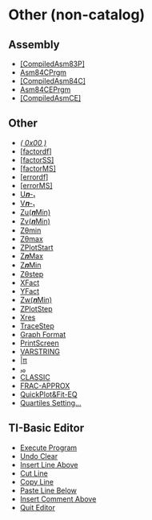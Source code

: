 # Other (non-catalog)


## Assembly

 * <a href="../tokens/[CompiledAsm83P].md" title="0xBB6D">[CompiledAsm83P]</a>
 * <a href="../tokens/Asm84CPrgm.md" title="0xEF68">Asm84CPrgm</a>
 * <a href="../tokens/[CompiledAsm84C].md" title="0xEF69">[CompiledAsm84C]</a>
 * <a href="../tokens/Asm84CEPrgm.md" title="0xEF7A">Asm84CEPrgm</a>
 * <a href="../tokens/[CompiledAsmCE].md" title="0xEF7B">[CompiledAsmCE]</a>

## Other

 * <a href="../tokens/0x00.md" title="0x00"><i>( 0x00 )</i></a>
 * <a href="../tokens/[factordf].md" title="0x6237">[factordf]</a>
 * <a href="../tokens/[factorSS].md" title="0x6238">[factorSS]</a>
 * <a href="../tokens/[factorMS].md" title="0x6239">[factorMS]</a>
 * <a href="../tokens/[errordf].md" title="0x623A">[errordf]</a>
 * <a href="../tokens/[errorMS].md" title="0x623C">[errorMS]</a>
 * <a href="../tokens/U𝒏-₁.md" title="0x6306">U𝒏-₁</a>
 * <a href="../tokens/V𝒏-₁.md" title="0x6307">V𝒏-₁</a>
 * <a href="../tokens/Zu(𝒏Min).md" title="0x6308">Zu(𝒏Min)</a>
 * <a href="../tokens/Zv(𝒏Min).md" title="0x6309">Zv(𝒏Min)</a>
 * <a href="../tokens/Zθmin.md" title="0x6316">Zθmin</a>
 * <a href="../tokens/Zθmax.md" title="0x6317">Zθmax</a>
 * <a href="../tokens/ZPlotStart.md" title="0x631C">ZPlotStart</a>
 * <a href="../tokens/Z𝒏Max.md" title="0x631E">Z𝒏Max</a>
 * <a href="../tokens/Z𝒏Min.md" title="0x6320">Z𝒏Min</a>
 * <a href="../tokens/Zθstep.md" title="0x6325">Zθstep</a>
 * <a href="../tokens/XFact.md" title="0x6328">XFact</a>
 * <a href="../tokens/YFact.md" title="0x6329">YFact</a>
 * <a href="../tokens/Zw(𝒏Min).md" title="0x6333">Zw(𝒏Min)</a>
 * <a href="../tokens/ZPlotStep.md" title="0x6335">ZPlotStep</a>
 * <a href="../tokens/Xres.md" title="0x6336">Xres</a>
 * <a href="../tokens/TraceStep.md" title="0x6338">TraceStep</a>
 * <a href="../tokens/Graph Format.md" title="0x7E">Graph Format</a>
 * <a href="../tokens/PrintScreen.md" title="0x91">PrintScreen</a>
 * <a href="../tokens/VARSTRING.md" title="0xAA">VARSTRING</a>
 * <a href="../tokens/π_(other).md" title="0xBBA7">|π</a>
 * <a href="../tokens/₁₀.md" title="0xBBEA">₁₀</a>
 * <a href="../tokens/CLASSIC_(other).md" title="0xEF36">CLASSIC</a>
 * <a href="../tokens/FRAC-APPROX.md" title="0xEF3D">FRAC-APPROX</a>
 * <a href="../tokens/QuickPlot&Fit-EQ.md" title="0xEF66">QuickPlot&Fit-EQ</a>
 * <a href="../tokens/Quartiles Setting….md" title="0xEF81">Quartiles Setting…</a>

## TI-Basic Editor

 * <a href="../tokens/Execute Program.md" title="0xEF9E">Execute Program</a>
 * <a href="../tokens/Undo Clear.md" title="0xEF9F">Undo Clear</a>
 * <a href="../tokens/Insert Line Above.md" title="0xEFA0">Insert Line Above</a>
 * <a href="../tokens/Cut Line.md" title="0xEFA1">Cut Line</a>
 * <a href="../tokens/Copy Line.md" title="0xEFA2">Copy Line</a>
 * <a href="../tokens/Paste Line Below.md" title="0xEFA3">Paste Line Below</a>
 * <a href="../tokens/Insert Comment Above.md" title="0xEFA4">Insert Comment Above</a>
 * <a href="../tokens/Quit Editor.md" title="0xEFA5">Quit Editor</a>

